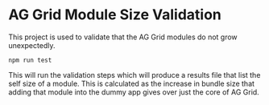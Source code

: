 # AG Grid Module Size Validation

This project is used to validate that the AG Grid modules do not grow unexpectedly.

```
npm run test
```

This will run the validation steps which will produce a results file that list the self size of a module. This is calculated as the increase in bundle size that adding that module into the dummy app gives over just the core of AG Grid.
